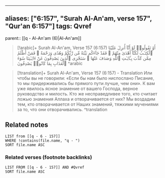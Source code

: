 
---
aliases: ["6:157", "Surah Al-An'am, verse 157", "Qur'an 6:157"]
tags: Qvref
---

parent:: [[q - Al-An'am (6)|Al-An'am]]

> [!arabic]+ Surah Al-An'am, Verse 157 (6:157)
> <span class="quran-arabic">أَوْ تَقُولُوا۟ لَوْ أَنَّآ أُنزِلَ عَلَيْنَا ٱلْكِتَـٰبُ لَكُنَّآ أَهْدَىٰ مِنْهُمْ ۚ فَقَدْ جَآءَكُم بَيِّنَةٌ مِّن رَّبِّكُمْ وَهُدًى وَرَحْمَةٌ ۚ فَمَنْ أَظْلَمُ مِمَّن كَذَّبَ بِـَٔايَـٰتِ ٱللَّهِ وَصَدَفَ عَنْهَا ۗ سَنَجْزِى ٱلَّذِينَ يَصْدِفُونَ عَنْ ءَايَـٰتِنَا سُوٓءَ ٱلْعَذَابِ بِمَا كَانُوا۟ يَصْدِفُونَ</span>
^arabic

> [!translation]+ Surah Al-An'am, Verse 157 (6:157) - Translation
> Или чтобы вы не говорили: «Если бы нам было ниспослано Писание, то мы придерживались бы прямого пути лучше, чем они». К вам уже явилось ясное знамение от вашего Господа, верное руководство и милость. Кто же несправедливее того, кто считает ложью знамения Аллаха и отворачивается от них? Мы воздадим тем, кто отворачивается от Наших знамений, тяжкими мучениями за то, что они отворачивались.
^translation



## Related notes
```dataview
LIST from [[q - 6 - 157]]
WHERE !contains(file.name, "q - ")
SORT file.name ASC
```

### Related verses (footnote backlinks)
```dataview
LIST FROM [[q - 6 - 157]] AND #Qvref
SORT file.name ASC
```

